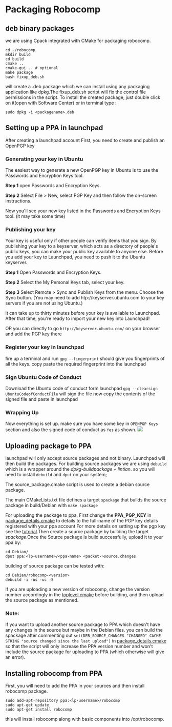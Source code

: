# Packaging Robocomp

## deb binary packages

we are using Cpack integrated with CMake for packaging robocomp.

    cd ~/robocomp
    mkdir build
    cd build
    cmake ..
    cmake-gui .. # optional
    make package
    bash fixup_deb.sh

will create a .deb package which we can install using any packaging application like dpkg.The fixup_deb.sh script will fix the control file permissions in the script. To install the created package, just double click on it(open with Software Center) or in terminal type :

    sudo dpkg -i <packagename>.deb

## Setting up a PPA in launchpad

After creating a launchpad account First, you need to create and publish an OpenPGP key

### Generating your key in Ubuntu
The easiest way to generate a new OpenPGP key in Ubuntu is to use the Passwords and Encryption Keys tool.

__Step 1__ open Passwords and Encryption Keys.

__Step 2__ Select File > New, select PGP Key and then follow the on-screen instructions.

Now you'll see your new key listed in the Passwords and Encryption Keys tool. (it may take some time)

### Publishing your key

Your key is useful only if other people can verify items that you sign. By publishing your key to a keyserver, which acts as a directory of people's public keys, you can make your public key available to anyone else. Before you add your key to Launchpad, you need to push it to the Ubuntu keyserver.

__Step 1__ Open Passwords and Encryption Keys.

__Step 2__ Select the My Personal Keys tab, select your key.

__Step 3__  Select Remote > Sync and Publish Keys from the menu. Choose the Sync button. (You may need to add htp://keyserver.ubuntu.com to your key servers if you are not using Ubuntu.)

It can take up to thirty minutes before your key is available to Launchpad. After that time, you're ready to import your new key into Launchpad!

OR you can directly to go `http://keyserver.ubuntu.com/` on your browser and add the PGP key there

### Register your key in launchpad
fire up a terminal and run `gpg --fingerprint` should give you fingerprints of all the keys. copy paste the required fingerprint into the launchpad

### Sign Ubuntu Code of Conduct
Download the Ubuntu code of conduct form launchpad
`gpg --clearsign UbuntuCodeofConductFile`  will sign the file
now copy the contents of the signed file and paste in launchpad

### Wrapping Up
Now everything is set up. make sure you have some key in `OPENPGP Keys` section and also the signed code of conduct as `Yes` as shown.
![](launchpad.png)

## Uploading package to PPA

launchpad will only accept source packages and not binary. Launchpad will then build the packages. For building source packages we are using `debuild` which is a wrapper around the *dpkg-buildpackage + lintian*. so you will need to install `debuild` and `dput` on your system;

The source_package.cmake script is used to create a debian source package.

The main CMakeLists.txt file defines a target `spackage` that builds the source package in build/Debian with `make spackage`

For uploading the package to ppa, First change the **PPA\_PGP\_KEY** in [package_details.cmake](../cmake/package_details.cmake#L26) to details to the full-name of the PGP key  details registered with your ppa account For more details on setting up the pgp key see the [tutorial](./setting_up_ppa.md).Then create a source package by building the target *spackage*.Once the Source package is build successfully, upload it to your ppa by:

    cd Debian/
    dput ppa:<lp-username>/<ppa-name> <packet->source.changes

building of source package can be tested with:

    cd Debian/robocomp-<version>
    debuild -i -us -uc -S

If you are uploading a new version of robocomp, change the version number accordingly in the [toplevel cmake](../CMakeLists.txt#L31) before building, and then upload the source package as mentioned.

### Note:

If you want to upload another source package to PPA which doesn't have any changes in the source but maybe in the Debian files. you can build the spackage after commenting out `set(DEB_SOURCE_CHANGES "CHANGED" CACHE STRING "source changed since the last upload")` in [package_details.cmake](../cmake/package_details.cmake#L27) so that the script will only increase the PPA version number and won't include the source package for uploading to PPA (which otherwise will give an error).

## Installing robocomp from PPA

First, you will need to add the PPA in your sources and then install robocomp package.

    sudo add-apt-repository ppa:<lp-username>/robocomp
    sudo apt-get update
    sudo apt-get install robocomp

this will install robocomp along with basic components into /opt/robocomp.

